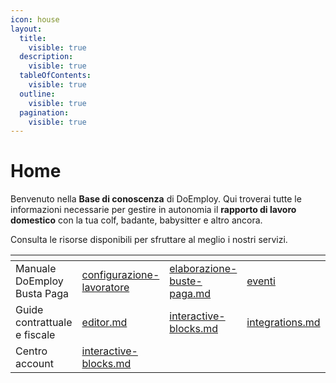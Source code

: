 ```yaml
---
icon: house
layout:
  title:
    visible: true
  description:
    visible: true
  tableOfContents:
    visible: true
  outline:
    visible: true
  pagination:
    visible: true
---
```


# Home

Benvenuto nella **Base di conoscenza** di DoEmploy. Qui troverai tutte le informazioni necessarie per gestire in autonomia il **rapporto di lavoro domestico** con la tua colf, badante, babysitter e altro ancora.

Consulta le risorse disponibili per sfruttare al meglio i nostri servizi.

<table data-card-size="large" data-view="cards" data-full-width="false"><thead><tr><th></th><th data-type="content-ref"></th><th data-type="content-ref"></th><th data-type="content-ref"></th><th data-type="content-ref"></th><th data-type="content-ref"></th><th data-type="content-ref"></th><th data-type="content-ref"></th></tr></thead><tbody><tr><td>Manuale DoEmploy Busta Paga</td><td><a href="manuale-doemploy-busta-paga/configurazione-lavoratore/">configurazione-lavoratore</a></td><td><a href="manuale-doemploy-busta-paga/elaborazione-buste-paga.md">elaborazione-buste-paga.md</a></td><td><a href="manuale-doemploy-busta-paga/eventi/">eventi</a></td><td><a href="manuale-doemploy-busta-paga/configurazione-datore-di-lavoro.md">configurazione-datore-di-lavoro.md</a></td><td><a href="manuale-doemploy-busta-paga/tredicesima.md">tredicesima.md</a></td><td><a href="manuale-doemploy-busta-paga/panoramica.md">panoramica.md</a></td><td><a href="manuale-doemploy-busta-paga/modulistica.md">modulistica.md</a></td></tr><tr><td>Guide contrattuale e fiscale</td><td><a href="basics/editor.md">editor.md</a></td><td><a href="basics/interactive-blocks.md">interactive-blocks.md</a></td><td><a href="basics/integrations.md">integrations.md</a></td><td><a href="basics/markdown.md">markdown.md</a></td><td></td><td></td><td></td></tr><tr><td>Centro account</td><td><a href="basics/interactive-blocks.md">interactive-blocks.md</a></td><td></td><td></td><td></td><td></td><td></td><td></td></tr></tbody></table>















